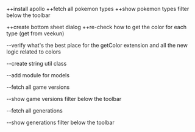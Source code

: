 ++install apollo
++fetch all pokemon types
++show pokemon types filter below the toolbar

++create bottom sheet dialog
++re-check how to get the color for each type (get from veekun)

--verify what's the best place for the getColor extension and all the new logic related to colors

--create string util class


--add module for models

--fetch all game versions

--show game versions filter below the toolbar

--fetch all generations

--show generations filter below the toolbar